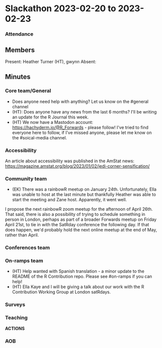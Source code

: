 # Slackathon 2023-02-20 to 2023-02-23


### Attendance

## Members

Present: Heather Turner (HT), gwynn
Absent: 
 
## Minutes

### Core team/General

* Does anyone need help with anything? Let us know on the #general channel
* (HT): Does anyone have any news from the last 6 months? I'll be writing an update for the R Journal this week.
* (HT) We now have a Mastodon account: https://hachyderm.io/@R_Forwards - please follow! I've tried to find everyone here to follow, if I've missed anyone, please let me know on the #soical-media channel.

### Accessibility

An article about accessibility was published in the AmStat news: https://magazine.amstat.org/blog/2023/01/02/jedi-corner-sensification/

### Community team
- (EK) There was a rainbowR meetup on January 24th. Unfortunately, Ella was unable to host at the last minute but thankfully Heather was able to start the meeting and Zane host. Apparently, it went well.

I propose the next rainbowR zoom meetup for the afternoon of April 26th. That said, there is also a possibility of trying to schedule something in person in London, perhaps as part of a broader Forwards meetup on Friday April 21st, to tie in with the SatRday conference the following day. If that does happen, we'd probably hold the next online meetup at the end of May, rather than April.

### Conferences team

### On-ramps team
* (HT) Help wanted with Spanish translation - a minor update to the README of the R Contribution repo. Please see #on-ramps if you can help!
* (HT) Ella Kaye and I will be giving a talk about our work with the R Contribution Working Group at London satRdays. 

### Surveys

### Teaching


**ACTIONS**


### AOB
